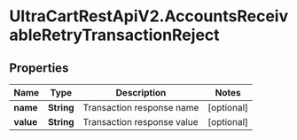 # UltraCartRestApiV2.AccountsReceivableRetryTransactionReject

## Properties

Name | Type | Description | Notes
------------ | ------------- | ------------- | -------------
**name** | **String** | Transaction response name | [optional] 
**value** | **String** | Transaction response value | [optional] 


